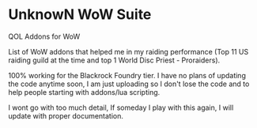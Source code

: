 # UnknowN WoW Suite
QOL Addons for WoW

List of WoW addons that helped me in my raiding performance (Top 11 US raiding guild at the time and top 1 World Disc Priest - Proraiders).

100% working for the Blackrock Foundry tier. I have no plans of updating the code anytime soon, I am just uploading so I don't lose the code and to help people starting with addons/lua scripting.

I wont go with too much detail, If someday I play with this again, I will update with proper documentation.

